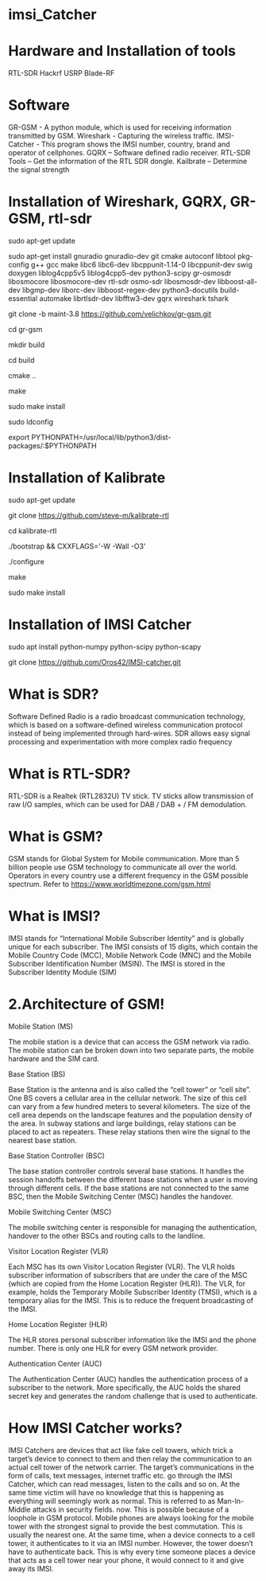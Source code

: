# imsi_Catcher

# Hardware and Installation of tools
RTL-SDR
      Hackrf
      USRP
      Blade-RF
     
# Software
GR-GSM - A python module, which is used for receiving information transmitted by GSM.
Wireshark - Capturing the wireless traffic.
IMSI-Catcher - This program shows the IMSI number, country, brand and operator of cellphones.
GQRX – Software defined radio receiver.
RTL-SDR Tools – Get the information of the RTL SDR dongle.
Kailbrate – Determine the signal strength
# Installation of Wireshark, GQRX, GR-GSM, rtl-sdr
sudo apt-get update

 sudo apt-get install gnuradio gnuradio-dev git cmake autoconf libtool pkg-config g++ gcc make libc6 libc6-dev libcppunit-1.14-0 libcppunit-dev swig doxygen liblog4cpp5v5 liblog4cpp5-dev python3-scipy gr-osmosdr libosmocore libosmocore-dev rtl-sdr osmo-sdr libosmosdr-dev libboost-all-dev libgmp-dev liborc-dev libboost-regex-dev python3-docutils build-essential automake librtlsdr-dev libfftw3-dev gqrx wireshark tshark

 git clone -b maint-3.8 https://github.com/velichkov/gr-gsm.git

cd gr-gsm

mkdir build

cd build

cmake ..
  
make

sudo make install

sudo ldconfig

export PYTHONPATH=/usr/local/lib/python3/dist-packages/:$PYTHONPATH
# Installation of Kalibrate
 sudo apt-get update

git clone https://github.com/steve-m/kalibrate-rtl

cd kalibrate-rtl

./bootstrap && CXXFLAGS='-W -Wall -O3'

./configure

make

sudo make install
# Installation of IMSI Catcher 
sudo apt install python-numpy python-scipy python-scapy

git clone https://github.com/Oros42/IMSI-catcher.git
# What is SDR?
Software Defined Radio is a radio broadcast communication technology, which is based on a software-defined wireless communication protocol instead of being implemented through hard-wires. SDR allows easy signal processing and experimentation with more complex radio frequency
# What is RTL-SDR?
RTL-SDR is a Realtek (RTL2832U) TV stick. TV sticks allow transmission of raw I/O samples, which can be used for DAB / DAB + / FM demodulation.
# What is GSM? 
GSM stands for Global System for Mobile communication. More than 5 billion people use GSM technology to communicate all over the world. Operators in every country use a different frequency in the GSM possible spectrum. Refer to https://www.worldtimezone.com/gsm.html 
# What is IMSI?
IMSI stands for “International Mobile Subscriber Identity” and is globally unique for each subscriber. The IMSI consists of 15 digits, which contain the Mobile Country Code (MCC), Mobile Network Code (MNC) and the Mobile Subscriber Identification Number (MSIN). The IMSI is stored in the Subscriber Identity Module (SIM)
# 2.Architecture of GSM!
Mobile Station (MS)

The mobile station is a device that can access the GSM network via radio. The mobile station can be broken down into two separate parts, the mobile hardware and the SIM card.

Base Station (BS)

Base Station is the antenna and is also called the “cell tower” or “cell site”. One BS covers a cellular area in the cellular network. The size of this cell can vary from a few hundred meters to several kilometers. The size of the cell area depends on the landscape features and the population density of the area. In subway stations and large buildings, relay stations can be placed to act as repeaters. These relay stations then wire the signal to the nearest base station.

Base Station Controller (BSC)

The base station controller controls several base stations. It handles the session handoffs between the different base stations when a user is moving through different cells. If the base stations are not connected to the same BSC, then the Mobile Switching Center (MSC) handles the handover.

Mobile Switching Center (MSC)

The mobile switching center is responsible for managing the authentication, handover to the other BSCs and routing calls to the landline.

Visitor Location Register (VLR)

Each MSC has its own Visitor Location Register (VLR). The VLR holds subscriber information of subscribers that are under the care of the MSC (which are copied from the Home Location Register (HLR)). The VLR, for example, holds the Temporary Mobile Subscriber Identity (TMSI), which is a temporary alias for the IMSI. This is to reduce the frequent broadcasting of the IMSI.

Home Location Register (HLR)

The HLR stores personal subscriber information like the IMSI and the phone number. There is only one HLR for every GSM network provider.

Authentication Center (AUC)

The Authentication Center (AUC) handles the authentication process of a subscriber to the network. More specifically, the AUC holds the shared secret key and generates the random challenge that is used to authenticate.
# How IMSI Catcher works?
IMSI Catchers are devices that act like fake cell towers, which trick a target’s device to connect to them and then relay the communication to an actual cell tower of the network carrier. The target’s communications in the form of calls, text messages, internet traffic etc. go through the IMSI Catcher, which can read messages, listen to the calls and so on. At the same time victim will have no knowledge that this is happening as everything will seemingly work as normal. This is referred to as Man-In-Middle attacks in security fields.
 now.
This is possible because of a loophole in GSM protocol. Mobile phones are always looking for the mobile tower with the strongest signal to provide the best commutation. This is usually the nearest one. At the same time, when a device connects to a cell tower, it authenticates to it via an IMSI number. However, the tower doesn’t have to authenticate back. This is why every time someone places a device that acts as a cell tower near your phone, it would connect to it and give away its IMSI.


